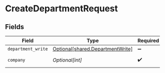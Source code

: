 # CreateDepartmentRequest


## Fields

| Field                                                                          | Type                                                                           | Required                                                                       | Description                                                                    |
| ------------------------------------------------------------------------------ | ------------------------------------------------------------------------------ | ------------------------------------------------------------------------------ | ------------------------------------------------------------------------------ |
| `department_write`                                                             | [Optional[shared.DepartmentWrite]](undefined/models/shared/departmentwrite.md) | :heavy_minus_sign:                                                             | N/A                                                                            |
| `company`                                                                      | *Optional[int]*                                                                | :heavy_check_mark:                                                             | Id of the company                                                              |